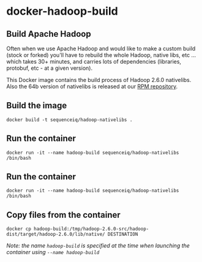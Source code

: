 docker-hadoop-build
===================

## Build Apache Hadoop
Often when we use Apache Hadoop and would like to make a custom build (stock or forked) you'll have to rebuild the whole Hadoop, native libs, etc ... which takes 30+ minutes, and carries lots of dependencies (libraries, protobuf, etc - at a given version).

This Docker image contains the build process of Hadoop 2.6.0 nativelibs. Also the 64b version of nativelibs is released at our [RPM repository](http://dl.bintray.com/sequenceiq/sequenceiq-bin/hadoop-native-64-2.6.0.tar).

## Build the image
```
docker build -t sequenceiq/hadoop-nativelibs .
```

## Run the container
```
docker run -it --name hadoop-build sequenceiq/hadoop-nativelibs /bin/bash
```

## Run the container

```
docker run -it --name hadoop-build sequenceiq/hadoop-nativelibs /bin/bash
```

## Copy files from the container
```
docker cp hadoop-build:/tmp/hadoop-2.6.0-src/hadoop-dist/target/hadoop-2.6.0/lib/native/ DESTINATION
```

_Note: the name `hadoop-build` is specified at the time when launching the container using `--name hadoop-build`_
